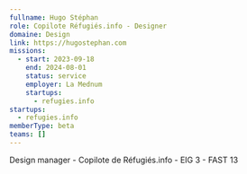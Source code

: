 ```yaml
---
fullname: Hugo Stéphan
role: Copilote Réfugiés.info - Designer
domaine: Design
link: https://hugostephan.com
missions:
  - start: 2023-09-18
    end: 2024-08-01
    status: service
    employer: La Mednum
    startups:
      - refugies.info
startups:
  - refugies.info
memberType: beta
teams: []
---
```

Design manager - Copilote de Réfugiés.info - EIG 3 - FAST 13